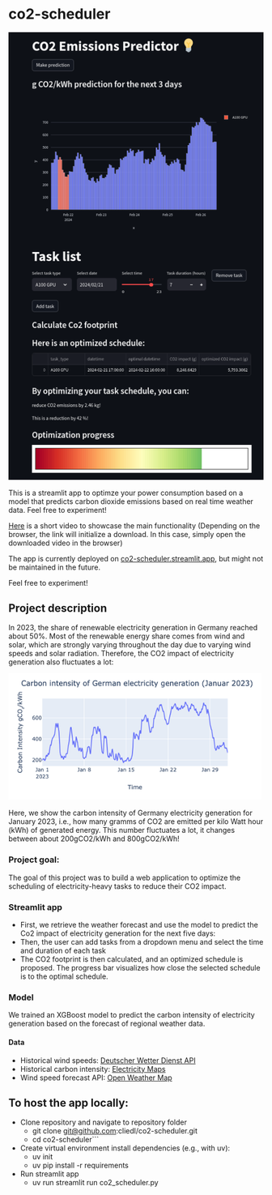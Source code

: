 # co2-scheduler

![Alt text](data/image.png)

This is a streamlit app to optimze your power consumption
based on a model that predicts carbon dioxide emissions based on real time weather data.
Feel free to experiment!

[Here](data/co2_scheduler_demo.webm) is a short video to showcase the main functionality (Depending on the browser, the link will initialize a download. In this case, simply open the downloaded video in the browser)

The app is currently deployed on [co2-scheduler.streamlit.app](https://co2-scheduler.streamlit.app/), but might not be maintained in the future.

Feel free to experiment!

## Project description
In 2023, the share of renewable electricity generation in Germany reached about 50%. Most of the renewable energy share comes from wind and solar, which are strongly varying throughout the day due to varying wind speeds and solar radiation. Therefore, the CO2 impact of electricity generation also fluctuates a lot:

<img src="data/carbon_intensity_Jan_2023.png" width="500">

Here, we show the carbon intensity of Germany electricity generation for January 2023, i.e., how many gramms of CO2 are emitted per kilo Watt hour (kWh) of generated energy. 
This number fluctuates a lot, it changes between about 200gCO2/kWh and 800gCO2/kWh!

### Project goal: 
The goal of this project was to build a web application to optimize the scheduling of electricity-heavy tasks to reduce their CO2 impact.


### Streamlit app
* First, we retrieve the weather forecast and use the model to predict the Co2 impact of electricity generation for the next five days:
* Then, the user can add tasks from a dropdown menu and select the time and duration of each task
* The CO2 footprint is then calculated, and an optimized schedule is proposed. The progress bar visualizes how close the selected schedule is to the optimal schedule.

### Model
We trained an XGBoost model to predict the carbon intensity of electricity generation based on the forecast of regional weather data. 
#### Data
* Historical wind speeds: [Deutscher Wetter Dienst API](https://dwd.api.bund.dev/)
* Historical carbon intensity: [Electricity Maps](https://app.electricitymaps.com/map)
* Wind speed forecast API: [Open Weather Map](https://openweathermap.org/)


## To host the app locally: 
* Clone repository and navigate to repository folder
   * git clone git@github.com:cliedl/co2-scheduler.git
   * cd co2-scheduler```
* Create virtual environment install dependencies (e.g., with uv):
   * uv init
   * uv pip install -r requirements
* Run streamlit app
   * uv run streamlit run co2_scheduler.py





